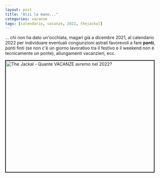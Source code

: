```yaml
---
layout: post
title: "Alzi la mano..."
categories: vacanze
tags: [calendario, vacanze, 2022, thejackal]
---
```

... chi non ha dato un'occhiata, magari già a dicembre 2021, al calendario 2022 per individuare eventuali congiunzioni astrali favorevoli a fare **ponti**, ponti finti (se non c'è un giorno lavorativo tra il festivo e il weekend non è tecnicamente un ponte), allungamenti vacanzieri, ecc.

<a href="http://www.youtube.com/watch?feature=player_embedded&v=4SbFL9wURX4
" target="_blank"><img src="http://img.youtube.com/vi/4SbFL9wURX4/0.jpg" 
alt="The Jackal - Quante VACANZE avremo nel 2022?" width="480" height="360" border="2" /></a>
